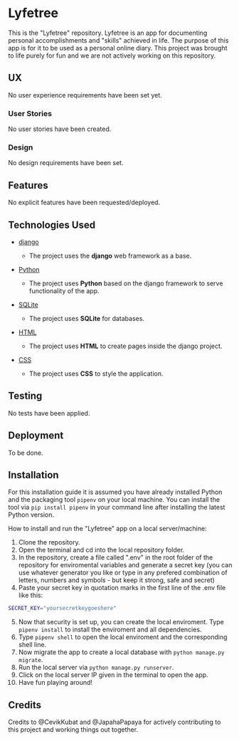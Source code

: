 # Lyfetree
This is the "Lyfetree" repository. Lyfetree is an app for documenting personal accomplishments and "skills" achieved in life. The purpose of this app is for it to be used as a personal online diary.
This project was brought to life purely for fun and we are not actively working on this repository.
## UX
No user experience requirements have been set yet.
### User Stories
No user stories have been created.
### Design
No design requirements have been set.
## Features
No explicit features have been requested/deployed.
## Technologies Used
- [django](https://www.djangoproject.com)
    - The project uses the **django** web framework as a base.

- [Python](https://www.python.org)
    - The project uses **Python** based on the django framework to serve functionality of the app.

- [SQLite](https://www.sqlite.org/index.html)
    - The project uses **SQLite** for databases.

- [HTML](https://www.w3.org/)
    - The project uses **HTML** to create pages inside the django project.

- [CSS](https://www.w3.org/)
    - The project uses **CSS** to style the application.
## Testing
No tests have been applied.
## Deployment
To be done.
## Installation
For this installation guide it is assumed you have already installed Python and the packaging tool ```pipenv``` on your local machine.
You can install the tool via ```pip install pipenv``` in your command line after installing the latest Python version.

How to install and run the "Lyfetree" app on a local server/machine:
1. Clone the repository.
2. Open the terminal and cd into the local repository folder.
3. In the repository, create a file called ".env" in the root folder of the repository for enviromental variables and generate a secret key (you can use whatever generator you like or type in any prefered combination of letters, numbers and symbols - but keep it strong, safe and secret)
4. Paste your secret key in quotation marks in the first line of the .env file like this:
```bash
SECRET_KEY="yoursecretkeygoeshere"
```
5. Now that security is set up, you can create the local enviroment. Type ```pipenv install``` 
to install the enviroment and all dependencies.
6. Type ```pipenv shell``` to open the local enviroment and the corresponding shell line.
7. Now migrate the app to create a local database with ```python manage.py migrate```.
8. Run the local server via ```python manage.py runserver```.
9. Click on the local server IP given in the terminal to open the app.
8. Have fun playing around!
## Credits
Credits to @CevikKubat and @JapahaPapaya for actively contributing to this project and working things out together.